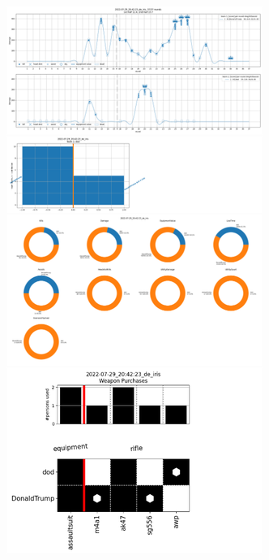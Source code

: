 ![alt text](pictures/2022-07-29_20:42:23_de_iris_rounds.png)
![alt text](pictures/2022-07-29_20:42:23_de_iris_flow.png)
![alt text](pictures/2022-07-29_20:42:23_de_iris_totals.png)
![alt text](pictures/2022-07-29_20:42:23_de_iris_weapons.png)
